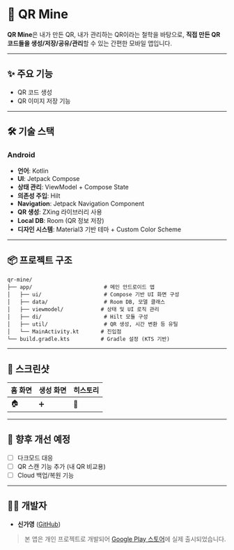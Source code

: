 # 📱 QR Mine

**QR Mine**은 내가 만든 QR, 내가 관리하는 QR이라는 철학을 바탕으로, **직접 만든 QR 코드들을 생성/저장/공유/관리**할 수 있는 간편한 모바일 앱입니다.

---

## ✨ 주요 기능

- QR 코드 생성
- QR 이미지 저장 기능

---

## 🛠 기술 스택

### Android
- **언어**: Kotlin
- **UI**: Jetpack Compose
- **상태 관리**: ViewModel + Compose State
- **의존성 주입**: Hilt
- **Navigation**: Jetpack Navigation Component
- **QR 생성**: ZXing 라이브러리 사용
- **Local DB**: Room (QR 정보 저장)
- **디자인 시스템**: Material3 기반 테마 + Custom Color Scheme

---

## 📦 프로젝트 구조

```
qr-mine/
├── app/                       # 메인 안드로이드 앱
│   ├── ui/                    # Compose 기반 UI 화면 구성
│   ├── data/                  # Room DB, 모델 클래스
│   ├── viewmodel/            # 상태 및 UI 로직 관리
│   ├── di/                    # Hilt 모듈 구성
│   ├── util/                  # QR 생성, 시간 변환 등 유틸
│   └── MainActivity.kt       # 진입점
└── build.gradle.kts          # Gradle 설정 (KTS 기반)
```
---

## 📸 스크린샷

| 홈 화면 | 생성 화면 | 히스토리 |
|----------|------------|-----------|
| 🏠 | ➕ | 📜 |

---

## 📌 향후 개선 예정
- [ ] 다크모드 대응
- [ ] QR 스캔 기능 추가 (내 QR 비교용)
- [ ] Cloud 백업/복원 기능

---

## 👩‍💻 개발자
- **신가영** ([GitHub](https://github.com/gay00ung))

> 본 앱은 개인 프로젝트로 개발되어 [Google Play 스토어](https://play.google.com/store/apps/details?id=com.worgle.worgle)에 실제 출시되었습니다.

